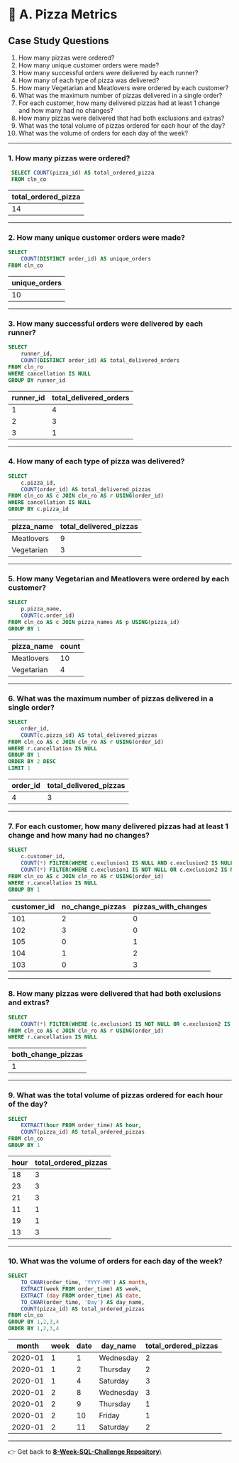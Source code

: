 # :pizza: A. Pizza Metrics

## Case Study Questions

1. How many pizzas were ordered?
2. How many unique customer orders were made?
3. How many successful orders were delivered by each runner?
4. How many of each type of pizza was delivered?
5. How many Vegetarian and Meatlovers were ordered by each customer?
6. What was the maximum number of pizzas delivered in a single order?
7. For each customer, how many delivered pizzas had at least 1 change and how many had no changes?
8. How many pizzas were delivered that had both exclusions and extras?
9. What was the total volume of pizzas ordered for each hour of the day?
10. What was the volume of orders for each day of the week?
---
###  1. How many pizzas were ordered?
```SQL
 SELECT COUNT(pizza_id) AS total_ordered_pizza
 FROM cln_co
```
| total_ordered_pizza |
| ------------------- |
| 14                  |
---
###  2. How many unique customer orders were made?
```SQL
SELECT 
    COUNT(DISTINCT order_id) AS unique_orders
FROM cln_co
```
| unique_orders |
| ------------- |
| 10            |

---
###  3. How many successful orders were delivered by each runner?
```SQL
SELECT 
	runner_id,
	COUNT(DISTINCT order_id) AS total_delivered_orders
FROM cln_ro
WHERE cancellation IS NULL
GROUP BY runner_id
```
| runner_id | total_delivered_orders |
| --------- | ---------------------- |
| 1         | 4                      |
| 2         | 3                      |
| 3         | 1                      |

---
###  4. How many of each type of pizza was delivered?
```SQL
SELECT 
	c.pizza_id,
	COUNT(order_id) AS total_delivered_pizzas
FROM cln_co AS c JOIN cln_ro AS r USING(order_id)
WHERE cancellation IS NULL
GROUP BY c.pizza_id
```
| pizza_name | total_delivered_pizzas |
| ---------- | ----- |
| Meatlovers | 9     |
| Vegetarian | 3     |

---
###  5. How many Vegetarian and Meatlovers were ordered by each customer?
```SQL
SELECT 
    p.pizza_name,
    COUNT(c.order_id)
FROM cln_co AS c JOIN pizza_names AS p USING(pizza_id)
GROUP BY 1
```
| pizza_name | count |
| ---------- | ----- |
| Meatlovers | 10    |
| Vegetarian | 4     |

---
###  6. What was the maximum number of pizzas delivered in a single order?
```SQL
SELECT 
    order_id,
    COUNT(c.pizza_id) AS total_delivered_pizzas
FROM cln_co AS c JOIN cln_ro AS r USING(order_id)
WHERE r.cancellation IS NULL
GROUP BY 1
ORDER BY 2 DESC
LIMIT 1
```
| order_id | total_delivered_pizzas |
| -------- | ---------------------- |
| 4        | 3                      |

---
###  7. For each customer, how many delivered pizzas had at least 1 change and how many had no changes?
```SQL
SELECT 
    c.customer_id,
    COUNT(*) FILTER(WHERE c.exclusion1 IS NULL AND c.exclusion2 IS NULL AND c.extra1 IS NULL AND c.extra2 IS NULL) AS no_change_pizzas,
    COUNT(*) FILTER(WHERE c.exclusion1 IS NOT NULL OR c.exclusion2 IS NOT NULL OR c.extra1 IS NOT NULL OR c.extra2 IS NOT NULL) AS pizzas_with_changes
FROM cln_co AS c JOIN cln_ro AS r USING(order_id)
WHERE r.cancellation IS NULL
GROUP BY 1
```
| customer_id | no_change_pizzas | pizzas_with_changes |
| ----------- | ---------------- | ------------------- |
| 101         | 2                | 0                   |
| 102         | 3                | 0                   |
| 105         | 0                | 1                   |
| 104         | 1                | 2                   |
| 103         | 0                | 3                   |

---
###  8. How many pizzas were delivered that had both exclusions and extras?
```SQL
SELECT 
    COUNT(*) FILTER(WHERE (c.exclusion1 IS NOT NULL OR c.exclusion2 IS NOT NULL) AND (c.extra1 IS NOT NULL OR c.extra2 IS NOT NULL)) AS both_change_pizzas
FROM cln_co AS c JOIN cln_ro AS r USING(order_id)
WHERE r.cancellation IS NULL
```
| both_change_pizzas |
| ------------------ |
| 1                  |

---
###  9. What was the total volume of pizzas ordered for each hour of the day?
```SQL
SELECT 
    EXTRACT(hour FROM order_time) AS hour,
    COUNT(pizza_id) AS total_ordered_pizzas
FROM cln_co 
GROUP BY 1
```
| hour | total_ordered_pizzas |
| ---- | -------------------- |
| 18   | 3                    |
| 23   | 3                    |
| 21   | 3                    |
| 11   | 1                    |
| 19   | 1                    |
| 13   | 3                    |

---
###  10. What was the volume of orders for each day of the week?
```SQL
SELECT 
    TO_CHAR(order_time, 'YYYY-MM') AS month,
    EXTRACT(week FROM order_time) AS week,
    EXTRACT (day FROM order_time) AS date,
    TO_CHAR(order_time, 'Day') AS day_name,
    COUNT(pizza_id) AS total_ordered_pizzas
FROM cln_co
GROUP BY 1,2,3,4
ORDER BY 1,2,3,4
```
| month   | week | date | day_name  | total_ordered_pizzas |
| ------- | ---- | ---- | --------- | -------------------- |
| 2020-01 | 1    | 1    | Wednesday | 2                    |
| 2020-01 | 1    | 2    | Thursday  | 2                    |
| 2020-01 | 1    | 4    | Saturday  | 3                    |
| 2020-01 | 2    | 8    | Wednesday | 3                    |
| 2020-01 | 2    | 9    | Thursday  | 1                    |
| 2020-01 | 2    | 10   | Friday    | 1                    |
| 2020-01 | 2    | 11   | Saturday  | 2                    |

---
👉 Get back to [**8-Week-SQL-Challenge Repository**](https://github.com/PHAMTHUYDUYEN/8-week-SQL-Challenge)\
